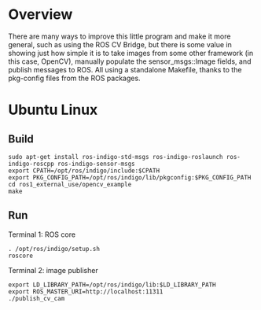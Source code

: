 # Overview

There are many ways to improve this little program and make it more general, such as using the ROS CV Bridge, but there is some value in showing just how simple it is to take images from some other framework (in this case, OpenCV), manually populate the sensor_msgs::Image fields, and publish messages to ROS. All using a standalone Makefile, thanks to the pkg-config files from the ROS packages.

# Ubuntu Linux

## Build
~~~
sudo apt-get install ros-indigo-std-msgs ros-indigo-roslaunch ros-indigo-roscpp ros-indigo-sensor-msgs
export CPATH=/opt/ros/indigo/include:$CPATH
export PKG_CONFIG_PATH=/opt/ros/indigo/lib/pkgconfig:$PKG_CONFIG_PATH
cd ros1_external_use/opencv_example
make
~~~

## Run
Terminal 1: ROS core
~~~
. /opt/ros/indigo/setup.sh
roscore
~~~

Terminal 2: image publisher
~~~
export LD_LIBRARY_PATH=/opt/ros/indigo/lib:$LD_LIBRARY_PATH
export ROS_MASTER_URI=http://localhost:11311
./publish_cv_cam
~~~
